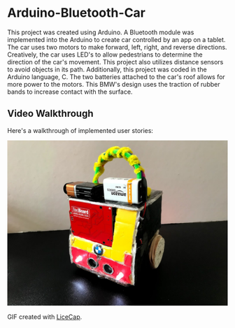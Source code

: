 # Arduino-Bluetooth-Car

This project was created using Arduino. A Bluetooth module was implemented into the Arduino to create car controlled by an app on a tablet. The car uses two motors to make forward, left, right, and reverse directions. Creatively, the car uses LED's to allow pedestrians to determine the direction of the car's movement. This project also utilizes distance sensors to avoid objects in its path. Additionally, this project was coded in the Arduino language, C. The two batteries attached to the car's roof allows for more power to the motors. This BMW's design uses the traction of rubber bands to increase contact with the surface.

## Video Walkthrough 

Here's a walkthrough of implemented user stories:

![](IMG_5796.jpg)

GIF created with [LiceCap](http://www.cockos.com/licecap/).
